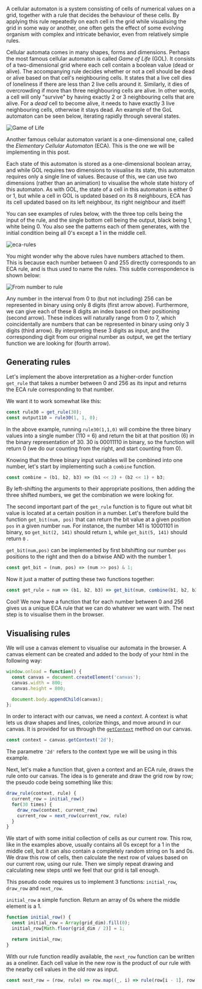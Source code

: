 A cellular automaton is a system consisting of cells of numerical values on a grid, together with a rule that decides the behaviour of these cells. By applying this rule repeatedly on each cell in the grid while visualising the grid in some way or another, one often gets the effect of some evolving organism with complex and intricate behavior, even from relatively simple rules.

Cellular automata comes in many shapes, forms and dimensions. Perhaps the most famous cellular automaton is called _Game of Life_ (GOL). It consists of a two-dimensional grid where each cell contain a boolean value (dead or alive). The accompanying rule decides whether or not a cell should be dead or alive based on that cell's neighbouring cells. It states that a live cell dies of loneliness if there are less than 2 live cells around it. Similarly, it dies of overcrowding if more than three neighbouring cells are alive. In other words, a cell will only "survive" by having exactly 2 or 3 neighbouring cells that are alive. For a _dead_ cell to become alive, it needs to have exactly 3 live neighbouring cells, otherwise it stays dead. An example of the GoL automaton can be seen below, iterating rapidly through several states.

![Game of Life](https://i.imgur.com/ZRY1IlT.gif)

Another famous cellular automaton variant is a one-dimensional one, called the _Elementary Cellular Automaton_ (ECA). This is the one we will be implementing in this post.

Each state of this automaton is stored as a one-dimensional boolean array, and while GOL requires two dimensions to visualise its state, this automaton requires only a single line of values. Because of this, we can use two dimensions (rather than an animation) to visualise the whole state history of this automaton. As with GOL, the state of a cell in this automaton is either 0 or 1, but while a cell in GOL is updated based on its 8 neighbours, ECA has its cell updated based on its left neighbour, its right neighbour and itself!

You can see examples of rules below, with the three top cells being the input of the rule, and the single bottom cell being the output, black being 1, white being 0. You also see the patterns each of them generates, with the initial condition being all 0's except a 1 in the middle cell.

![eca-rules](https://i.ibb.co/M27q46W/automatons.jpg)

You might wonder why the above rules have numbers attached to them. This is because each number between 0 and 255 directly corresponds to an ECA rule, and is thus used to name the rules. This subtle correspondence is shown below:

![From number to rule](https://i.ibb.co/kHg2wbX/cell1.png)

Any number in the interval from 0 to (but not including) 256 can be represented in binary using only 8 digits (first arrow above). Furthermore, we can give each of these 8 digits an index based on their positioning (second arrow). These indices will naturally range from 0 to 7, which coincidentally are numbers that can be represented in binary using only 3 digits (third arrow). By interpreting these 3 digits as input, and the corresponding digit from our original number as output, we get the tertiary function we are looking for (fourth arrow).

## Generating rules

Let's implement the above interpretation as a higher-order function `get_rule` that takes a number between 0 and 256 as its input and returns the ECA rule corresponding to that number.

We want it to work somewhat like this:

```javascript
const rule30 = get_rule(30);
const output110 = rule30(1, 1, 0);
```

In the above example, running `rule30(1,1,0)` will combine the three binary values into a single number (110 = 6) and return the bit at that position (6) in the binary representation of 30. 30 is 00011110 in binary, so the function will return 0 (we do our counting from the right, and start counting from 0).

Knowing that the three binary input variables will be combined into one number, let's start by implementing such a `combine` function.

```javascript
const combine = (b1, b2, b3) => (b1 << 2) + (b2 << 1) + b3;
```

By left-shifting the arguments to their appropriate positions, then adding the three shifted numbers, we get the combination we were looking for.

The second important part of the `get_rule` function is to figure out what bit value is located at a certain position in a number. Let's therefore build the function `get_bit(num, pos)` that can return the bit value at a given position `pos` in a given number `num`. For instance, the number 141 is 10001101 in binary, so `get_bit(2, 141)` should return `1`, while `get_bit(5, 141)` should return `0` .

`get_bit(num,pos)` can be implemented by first bitshifting our number `pos` positions to the right and then do a bitwise AND with the number 1.

```javascript
const get_bit = (num, pos) => (num >> pos) & 1;
```

Now it just a matter of putting these two functions together:

```javascript
const get_rule = num => (b1, b2, b3) => get_bit(num, combine(b1, b2, b3));
```

Cool! We now have a function that for each number between 0 and 256 gives us a unique ECA rule that we can do whatever we want with. The next step is to visualise them in the browser.

## Visualising rules

We will use a canvas element to visualise our automata in the browser. A canvas element can be created and added to the body of your html in the following way:

```javascript
window.onload = function() {
  const canvas = document.createElement('canvas');
  canvas.width = 800;
  canvas.height = 800;

  document.body.appendChild(canvas);
};
```

In order to interact with our canvas, we need a _context_. A context is what lets us draw shapes and lines, colorize things, and move around in our canvas. It is provided for us through the [`getContext`](https://developer.mozilla.org/en-US/docs/Web/API/HTMLCanvasElement/getContext) method on our canvas.

```javascript
const context = canvas.getContext('2d');
```

The parametre `'2d'` refers to the context type we will be using in this example.

Next, let's make a function that, given a context and an ECA rule, draws the rule onto our canvas. The idea is to generate and draw the grid row by row; the pseudo code being something like this:

```javascript
draw_rule(context, rule) {
  current_row = initial_row()
  for(30 times) {
    draw_row(context, current_row)
    current_row = next_row(current_row, rule)
  }
}
```

We start of with some initial collection of cells as our current row. This row, like in the examples above, usually contains all 0s except for a 1 in the middle cell, but it can also contain a completely random string on 1s and 0s. We draw this row of cells, then calculate the next row of values based on our current row, using our rule. Then we simply repeat drawing and calculating new steps until we feel that our grid is tall enough.

This pseudo code requires us to implement 3 functions: `initial_row`, `draw_row` and `next_row`.

`initial_row` a simple function. Return an array of 0s where the middle element is a 1.

```javascript
function initial_row() {
  const initial_row = Array(grid_dim).fill(0);
  initial_row[Math.floor(grid_dim / 2)] = 1;

  return initial_row;
}
```

With our rule function readily available, the `next_row` function can be written as a oneliner. Each cell value in the new row is the product of our rule with the nearby cell values in the old row as input.

```javascript
const next_row = (row, rule) => row.map((_, i) => rule(row[i - 1], row[i], row[i + 1]));
```
